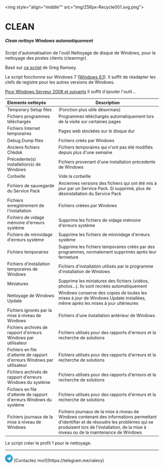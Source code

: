 <img style="align="middle"" src="img/256px-Recycle001.svg.png">
# CLEAN
##### Clean nettoye Windows automatiquement

Script d'automatisation de l'outil Nettoyage de disque de Windows, pour le nettoyage des postes clients (cleanmgr).

Basé sur [ce script](https://gregramsey.net/2014/05/14/automating-the-disk-cleanup-utility/) de Greg Ramsey.

Le script fonctionne sur Windows 7 ([Windows 6.1](https://en.wikipedia.org/wiki/Windows_NT#Releases)).
Il suffit de réadapter les clefs de registre pour les autres versions de Windows.

[Pour Windows Serveur 2008 et suivants](https://technet.microsoft.com/fr-fr/library/ff630161%28v=ws.10%29.aspx) Il suffit d'ajouter l'outil...

Elements nettoyés | Description |
:------------- | -------------
Temporary Setup files | (Fonction plus utile désormais)
Fichiers programmes téléchargés | Programmes téléchargés automatiquement lors de la visite sur certaines pages
Fichiers Internet temporaires | Pages web stockées sur le disque dur
Debug Dump files|Fichiers créés par Windows
Anciens fichiers Chkdsk | Fichiers temporaires qui n'ont pas été modifiés depuis plus d'une semaine
Précedente(s) installation(s) de Windows | Fichiers provenant d'une installation précedente de Windows
Corbeille | Vide la corbeille
Fichiers de sauvegarde du Service Pack | Anciennes versions des fichiers qui ont été mis à jour par un Service Pack. Si supprimé, plus de désinstallation du Service Pack
Fichiers enregistrement de l'installation | Fichiers créées par Windows
Fichiers de vidage mémoire d'erreurs système | Supprime les fichiers de vidage mémoire d'erreurs système
Fichiers de minividage d'erreurs système | Supprime les fichiers de minividage d'erreurs système
Fichiers temporaires | Supprime les fichiers temporaires créés par des programmes, normalement supprimés après leur fermeture
Fichiers d'installation temporaires de Windows | Fichiers d'installation utilisés par le programme d'installation de Windows
Miniatures | Supprime les miniatures des fichiers (vidéos, photos...). Ils sont recréés automatiquement
Nettoyage de Windows Update | Windows conserve des copies de toutes les mises à jour de Windows Update installées, même après les mises à jour ultérieures
Fichiers ignorés par la mise à niveau de Windows | Fichiers d'une installation antérieur de Windows
Fichiers archivés de rapport d'erreurs Windows par utilisateur | Fichiers utilisés pour des rapports d'erreurs et la recherche de solutions
Fichiers en file d'attente de rapport d'erreurs Windows par utilisateur | Fichiers utilisés pour des rapports d'erreurs et la recherche de solutions
Fichiers archivés de rapport d'erreurs Windows du système | Fichiers utilisés pour des rapports d'erreurs et la recherche de solutions
Fichiers en file d'attente de rapport d'erreurs Windows du système | Fichiers utilisés pour des rapports d'erreurs et la recherche de solutions
Fichiers journaux de la mise à niveau de Windows | Fichiers journaux de la mise à niveau de Windows contenant des informations permettant d'identifier et de résoudre les problèmes qui se produisent lors de l'installation, de la mise à niveau ou de la maintenance de Windows

Le script créer le profil 1 pour le nettoyage.
<hr>
<img src="img/Telegram.png" width="5%" height="5%" /> [Contactez moi!](https://telegram.me/ralevy)
